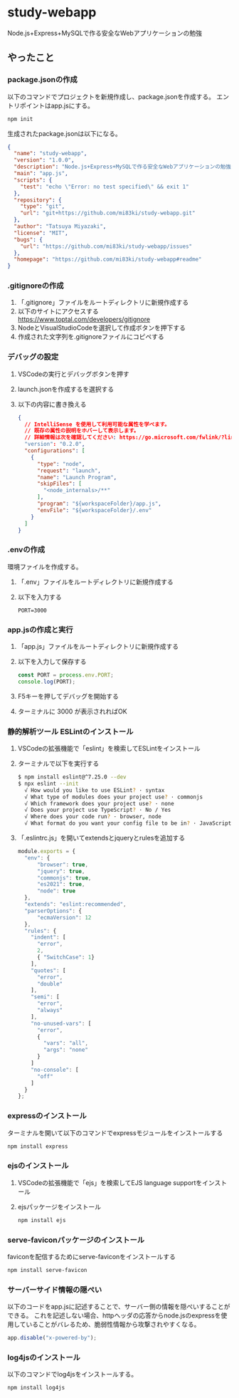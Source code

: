 # study-webapp

Node.js+Express+MySQLで作る安全なWebアプリケーションの勉強

## やったこと

### package.jsonの作成

以下のコマンドでプロジェクトを新規作成し、package.jsonを作成する。
エントリポイントはapp.jsにする。

```bash
npm init
```

生成されたpackage.jsonは以下になる。

```json
{
  "name": "study-webapp",
  "version": "1.0.0",
  "description": "Node.js+Express+MySQLで作る安全なWebアプリケーションの勉強",
  "main": "app.js",
  "scripts": {
    "test": "echo \"Error: no test specified\" && exit 1"
  },
  "repository": {
    "type": "git",
    "url": "git+https://github.com/mi83ki/study-webapp.git"
  },
  "author": "Tatsuya Miyazaki",
  "license": "MIT",
  "bugs": {
    "url": "https://github.com/mi83ki/study-webapp/issues"
  },
  "homepage": "https://github.com/mi83ki/study-webapp#readme"
}
```

### .gitignoreの作成

1. 「.gitignore」ファイルをルートディレクトリに新規作成する
1. 以下のサイトにアクセスする
    <https://www.toptal.com/developers/gitignore>
1. NodeとVisualStudioCodeを選択して作成ボタンを押下する
1. 作成された文字列を.gitignoreファイルにコピペする

### デバッグの設定

1. VSCodeの実行とデバッグボタンを押す
1. launch.jsonを作成するを選択する
1. 以下の内容に書き換える

    ```json
    {
      // IntelliSense を使用して利用可能な属性を学べます。
      // 既存の属性の説明をホバーして表示します。
      // 詳細情報は次を確認してください: https://go.microsoft.com/fwlink/?linkid=830387
      "version": "0.2.0",
      "configurations": [
        {
          "type": "node",
          "request": "launch",
          "name": "Launch Program",
          "skipFiles": [
            "<node_internals>/**"
          ],
          "program": "${workspaceFolder}/app.js",
          "envFile": "${workspaceFolder}/.env"
        }
      ]
    }
    ```

### .envの作成

環境ファイルを作成する。

1. 「.env」ファイルをルートディレクトリに新規作成する
1. 以下を入力する

    ```env
    PORT=3000
    ```

### app.jsの作成と実行

1. 「app.js」ファイルをルートディレクトリに新規作成する
1. 以下を入力して保存する

    ```javascript
    const PORT = process.env.PORT;
    console.log(PORT);
    ```

1. F5キーを押してデバッグを開始する
1. ターミナルに 3000 が表示されればOK

### 静的解析ツール ESLintのインストール

1. VSCodeの拡張機能で「eslint」を検索してESLintをインストール
1. ターミナルで以下を実行する

    ```bash
    $ npm install eslint@^7.25.0 --dev
    $ npx eslint --init
      √ How would you like to use ESLint? · syntax
      √ What type of modules does your project use? · commonjs
      √ Which framework does your project use? · none
      √ Does your project use TypeScript? · No / Yes
      √ Where does your code run? · browser, node
      √ What format do you want your config file to be in? · JavaScript
    ```

1. 「.eslintrc.js」を開いてextendsとjqueryとrulesを追加する

    ```javascript
    module.exports = {
      "env": {
          "browser": true,
          "jquery": true,
          "commonjs": true,
          "es2021": true,
          "node": true
      },
      "extends": "eslint:recommended",
      "parserOptions": {
          "ecmaVersion": 12
      },
      "rules": {
        "indent": [
          "error",
          2,
          { "SwitchCase": 1}
        ],
        "quotes": [
          "error",
          "double"
        ],
        "semi": [
          "error",
          "always"
        ],
        "no-unused-vars": [
          "error",
          {
            "vars": "all",
            "args": "none"
          }
        ]
        "no-console": [
          "off"
        ]
      }
    };
    ```

### expressのインストール

ターミナルを開いて以下のコマンドでexpressモジュールをインストールする

```bash
npm install express
```

### ejsのインストール

1. VSCodeの拡張機能で「ejs」を検索してEJS language supportをインストール
1. ejsパッケージをインストール

    ```bash
    npm install ejs
    ```

### serve-faviconパッケージのインストール

faviconを配信するためにserve-faviconをインストールする

```bash
npm install serve-favicon
```

### サーバーサイド情報の隠ぺい

以下のコードをapp.jsに記述することで、サーバー側の情報を隠ぺいすることができる。
これを記述しない場合、httpヘッダの応答からnode.jsのexpressを使用していることがバレるため、脆弱性情報から攻撃されやすくなる。

```javascript
app.disable("x-powered-by");
```

### log4jsのインストール

以下のコマンドでlog4jsをインストールする。

```bash
npm install log4js
```
